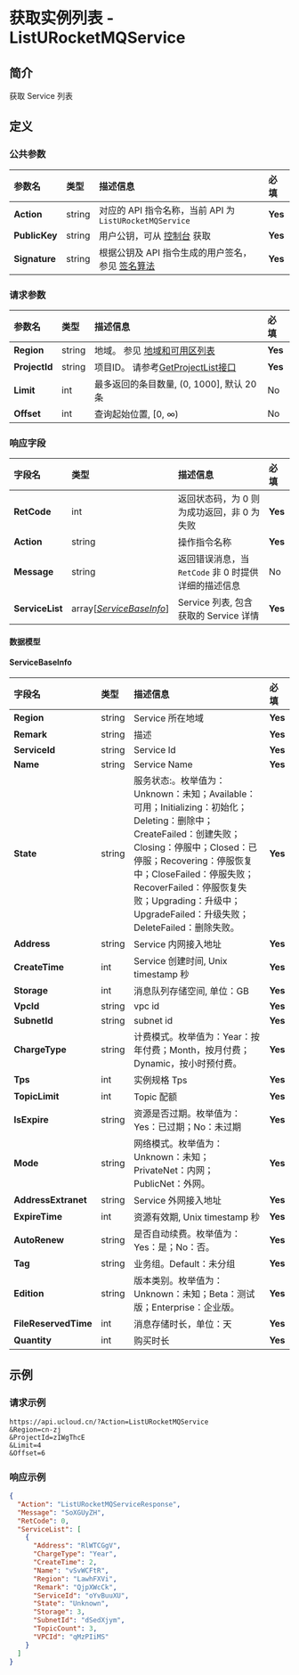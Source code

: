 # 获取实例列表 - ListURocketMQService

## 简介

获取 Service 列表









## 定义

### 公共参数

| 参数名 | 类型 | 描述信息 | 必填 |
|:---|:---|:---|:---|
| **Action**     | string  | 对应的 API 指令名称，当前 API 为 `ListURocketMQService`                        | **Yes** |
| **PublicKey**  | string  | 用户公钥，可从 [控制台](https://console.ucloud.cn/uapi/apikey) 获取                                             | **Yes** |
| **Signature**  | string  | 根据公钥及 API 指令生成的用户签名，参见 [签名算法](api/summary/signature.md)  | **Yes** |

### 请求参数

| 参数名 | 类型 | 描述信息 | 必填 |
|:---|:---|:---|:---|
| **Region** | string | 地域。 参见 [地域和可用区列表](https://docs.ucloud.cn/api/summary/regionlist) |**Yes**|
| **ProjectId** | string | 项目ID。 请参考[GetProjectList接口](https://docs.ucloud.cn/api/summary/get_project_list) |**Yes**|
| **Limit** | int | 最多返回的条目数量, (0, 1000], 默认 20 条 |No|
| **Offset** | int | 查询起始位置, [0, ∞) |No|

### 响应字段

| 字段名 | 类型 | 描述信息 | 必填 |
|:---|:---|:---|:---|
| **RetCode** | int | 返回状态码，为 0 则为成功返回，非 0 为失败 |**Yes**|
| **Action** | string | 操作指令名称 |**Yes**|
| **Message** | string | 返回错误消息，当 `RetCode` 非 0 时提供详细的描述信息 |No|
| **ServiceList** | array[[*ServiceBaseInfo*](#ServiceBaseInfo)] | Service 列表, 包含获取的 Service 详情 |**Yes**|

#### 数据模型


#### ServiceBaseInfo

| 字段名 | 类型 | 描述信息 | 必填 |
|:---|:---|:---|:---|
| **Region** | string | Service 所在地域 |**Yes**|
| **Remark** | string | 描述 |**Yes**|
| **ServiceId** | string | Service Id |**Yes**|
| **Name** | string | Service Name |**Yes**|
| **State** | string | 服务状态:。枚举值为：Unknown：未知；Available：可用；Initializing：初始化；Deleting：删除中；CreateFailed：创建失败；Closing：停服中；Closed：已停服；Recovering：停服恢复中；CloseFailed：停服失败；RecoverFailed：停服恢复失败；Upgrading：升级中；UpgradeFailed：升级失败；DeleteFailed：删除失败。 |**Yes**|
| **Address** | string | Service 内网接入地址 |**Yes**|
| **CreateTime** | int | Service 创建时间, Unix timestamp 秒 |**Yes**|
| **Storage** | int | 消息队列存储空间, 单位：GB |**Yes**|
| **VpcId** | string | vpc id |**Yes**|
| **SubnetId** | string | subnet id |**Yes**|
| **ChargeType** | string | 计费模式。枚举值为：Year：按年付费；Month，按月付费；Dynamic，按小时预付费。 |**Yes**|
| **Tps** | int | 实例规格 Tps |**Yes**|
| **TopicLimit** | int | Topic 配额 |**Yes**|
| **IsExpire** | string | 资源是否过期。枚举值为：Yes：已过期；No：未过期 |**Yes**|
| **Mode** | string | 网络模式。枚举值为：Unknown：未知；PrivateNet：内网；PublicNet：外网。 |**Yes**|
| **AddressExtranet** | string | Service 外网接入地址 |**Yes**|
| **ExpireTime** | int | 资源有效期, Unix timestamp 秒 |**Yes**|
| **AutoRenew** | string | 是否自动续费。枚举值为：Yes：是；No：否。 |**Yes**|
| **Tag** | string | 业务组。Default：未分组 |**Yes**|
| **Edition** | string | 版本类别。枚举值为：Unknown：未知；Beta：测试版；Enterprise：企业版。 |**Yes**|
| **FileReservedTime** | int | 消息存储时长，单位：天 |**Yes**|
| **Quantity** | int | 购买时长 |**Yes**|

## 示例

### 请求示例
    
```
https://api.ucloud.cn/?Action=ListURocketMQService
&Region=cn-zj
&ProjectId=zIWgThcE
&Limit=4
&Offset=6
```

### 响应示例
    
```json
{
  "Action": "ListURocketMQServiceResponse",
  "Message": "SoXGUyZH",
  "RetCode": 0,
  "ServiceList": [
    {
      "Address": "RlWTCGgV",
      "ChargeType": "Year",
      "CreateTime": 2,
      "Name": "vSvWCFtR",
      "Region": "LawhFXVi",
      "Remark": "QjpXWcCk",
      "ServiceId": "oYvBuuXU",
      "State": "Unknown",
      "Storage": 3,
      "SubnetId": "dSedXjym",
      "TopicCount": 3,
      "VPCId": "qMzPIiMS"
    }
  ]
}
```





